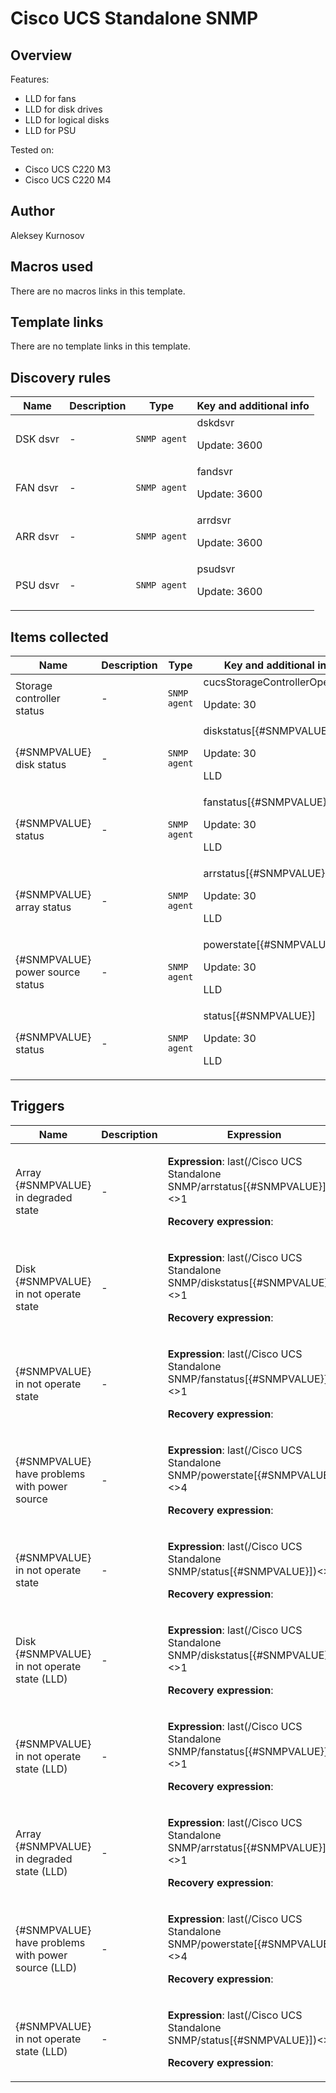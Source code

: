 # Cisco UCS Standalone SNMP

## Overview

Features:


* LLD for fans
* LLD for disk drives
* LLD for logical disks
* LLD for PSU


 Tested on:


* Cisco UCS C220 M3
* Cisco UCS C220 M4


## Author

Aleksey Kurnosov

## Macros used

There are no macros links in this template.

## Template links

There are no template links in this template.

## Discovery rules

|Name|Description|Type|Key and additional info|
|----|-----------|----|----|
|DSK dsvr|<p>-</p>|`SNMP agent`|dskdsvr<p>Update: 3600</p>|
|FAN dsvr|<p>-</p>|`SNMP agent`|fandsvr<p>Update: 3600</p>|
|ARR dsvr|<p>-</p>|`SNMP agent`|arrdsvr<p>Update: 3600</p>|
|PSU dsvr|<p>-</p>|`SNMP agent`|psudsvr<p>Update: 3600</p>|
## Items collected

|Name|Description|Type|Key and additional info|
|----|-----------|----|----|
|Storage controller status|<p>-</p>|`SNMP agent`|cucsStorageControllerOperState<p>Update: 30</p>|
|{#SNMPVALUE} disk status|<p>-</p>|`SNMP agent`|diskstatus[{#SNMPVALUE}]<p>Update: 30</p><p>LLD</p>|
|{#SNMPVALUE} status|<p>-</p>|`SNMP agent`|fanstatus[{#SNMPVALUE}]<p>Update: 30</p><p>LLD</p>|
|{#SNMPVALUE} array status|<p>-</p>|`SNMP agent`|arrstatus[{#SNMPVALUE}]<p>Update: 30</p><p>LLD</p>|
|{#SNMPVALUE} power source status|<p>-</p>|`SNMP agent`|powerstate[{#SNMPVALUE}]<p>Update: 30</p><p>LLD</p>|
|{#SNMPVALUE} status|<p>-</p>|`SNMP agent`|status[{#SNMPVALUE}]<p>Update: 30</p><p>LLD</p>|
## Triggers

|Name|Description|Expression|Priority|
|----|-----------|----------|--------|
|Array {#SNMPVALUE} in degraded state|<p>-</p>|<p>**Expression**: last(/Cisco UCS Standalone SNMP/arrstatus[{#SNMPVALUE}])<>1</p><p>**Recovery expression**: </p>|high|
|Disk {#SNMPVALUE} in not operate state|<p>-</p>|<p>**Expression**: last(/Cisco UCS Standalone SNMP/diskstatus[{#SNMPVALUE}])<>1</p><p>**Recovery expression**: </p>|high|
|{#SNMPVALUE} in not operate state|<p>-</p>|<p>**Expression**: last(/Cisco UCS Standalone SNMP/fanstatus[{#SNMPVALUE}])<>1</p><p>**Recovery expression**: </p>|high|
|{#SNMPVALUE} have problems with power source|<p>-</p>|<p>**Expression**: last(/Cisco UCS Standalone SNMP/powerstate[{#SNMPVALUE}])<>4</p><p>**Recovery expression**: </p>|high|
|{#SNMPVALUE} in not operate state|<p>-</p>|<p>**Expression**: last(/Cisco UCS Standalone SNMP/status[{#SNMPVALUE}])<>1</p><p>**Recovery expression**: </p>|high|
|Disk {#SNMPVALUE} in not operate state (LLD)|<p>-</p>|<p>**Expression**: last(/Cisco UCS Standalone SNMP/diskstatus[{#SNMPVALUE}])<>1</p><p>**Recovery expression**: </p>|high|
|{#SNMPVALUE} in not operate state (LLD)|<p>-</p>|<p>**Expression**: last(/Cisco UCS Standalone SNMP/fanstatus[{#SNMPVALUE}])<>1</p><p>**Recovery expression**: </p>|high|
|Array {#SNMPVALUE} in degraded state (LLD)|<p>-</p>|<p>**Expression**: last(/Cisco UCS Standalone SNMP/arrstatus[{#SNMPVALUE}])<>1</p><p>**Recovery expression**: </p>|high|
|{#SNMPVALUE} have problems with power source (LLD)|<p>-</p>|<p>**Expression**: last(/Cisco UCS Standalone SNMP/powerstate[{#SNMPVALUE}])<>4</p><p>**Recovery expression**: </p>|high|
|{#SNMPVALUE} in not operate state (LLD)|<p>-</p>|<p>**Expression**: last(/Cisco UCS Standalone SNMP/status[{#SNMPVALUE}])<>1</p><p>**Recovery expression**: </p>|high|
